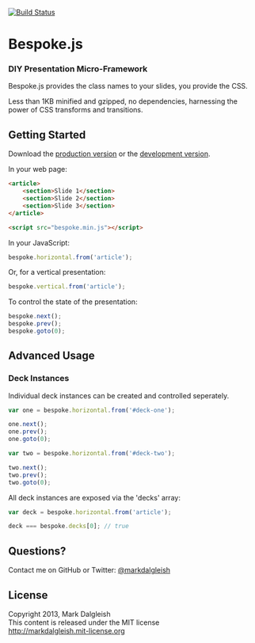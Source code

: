 [![Build Status](https://secure.travis-ci.org/markdalgleish/bespoke.js.png)](http://travis-ci.org/markdalgleish/bespoke.js)

# Bespoke.js

### DIY Presentation Micro-Framework

Bespoke.js provides the class names to your slides, you provide the CSS.

Less than 1KB minified and gzipped, no dependencies, harnessing the power of CSS transforms and transitions.

## Getting Started

Download the [production version][min] or the [development version][max].

[min]: https://raw.github.com/markdalgleish/bespoke.js/master/dist/bespoke.min.js
[max]: https://raw.github.com/markdalgleish/bespoke.js/master/dist/bespoke.js

In your web page:

```html
<article>
	<section>Slide 1</section>
	<section>Slide 2</section>
	<section>Slide 3</section>
</article>

<script src="bespoke.min.js"></script>
```

In your JavaScript:

```js
bespoke.horizontal.from('article');
```

Or, for a vertical presentation:

```js
bespoke.vertical.from('article');
```

To control the state of the presentation:

```js
bespoke.next();
bespoke.prev();
bespoke.goto(0);
```

## Advanced Usage

### Deck Instances

Individual deck instances can be created and controlled seperately.

```js
var one = bespoke.horizontal.from('#deck-one');

one.next();
one.prev();
one.goto(0);

var two = bespoke.horizontal.from('#deck-two');

two.next();
two.prev();
two.goto(0);
```

All deck instances are exposed via the 'decks' array:

```js
var deck = bespoke.horizontal.from('article');

deck === bespoke.decks[0]; // true
```

## Questions?

Contact me on GitHub or Twitter: [@markdalgleish](http://twitter.com/markdalgleish)

## License

Copyright 2013, Mark Dalgleish  
This content is released under the MIT license  
http://markdalgleish.mit-license.org